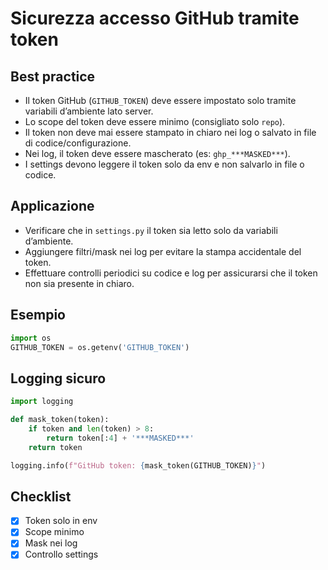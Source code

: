 # Sicurezza accesso GitHub tramite token

## Best practice

- Il token GitHub (`GITHUB_TOKEN`) deve essere impostato solo tramite variabili d’ambiente lato server.
- Lo scope del token deve essere minimo (consigliato solo `repo`).
- Il token non deve mai essere stampato in chiaro nei log o salvato in file di codice/configurazione.
- Nei log, il token deve essere mascherato (es: `ghp_***MASKED***`).
- I settings devono leggere il token solo da env e non salvarlo in file o codice.

## Applicazione

- Verificare che in `settings.py` il token sia letto solo da variabili d’ambiente.
- Aggiungere filtri/mask nei log per evitare la stampa accidentale del token.
- Effettuare controlli periodici su codice e log per assicurarsi che il token non sia presente in chiaro.

## Esempio

```python
import os
GITHUB_TOKEN = os.getenv('GITHUB_TOKEN')
```

## Logging sicuro

```python
import logging

def mask_token(token):
    if token and len(token) > 8:
        return token[:4] + '***MASKED***'
    return token

logging.info(f"GitHub token: {mask_token(GITHUB_TOKEN)}")
```

## Checklist
- [x] Token solo in env
- [x] Scope minimo
- [x] Mask nei log
- [x] Controllo settings
